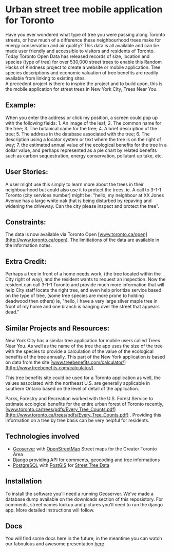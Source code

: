Urban street tree mobile application for Toronto
================================================

Have you ever wondered what type of tree you were passing along Toronto 
streets, or how much of a difference these neighbourhood trees make for 
energy conservation and air quality?   This data is all available and 
can be made user friendly and accessible to visitors and residents of 
Toronto.  Today Toronto Open Data has released records of size, 
location and species (type of tree) for over 530,000 street trees to 
enable this Random Hacks of Kindness project to create a website or 
mobile application.  Tree species descriptions and economic valuation 
of tree benefits are readily available from linking to existing sites.  
A precedent project is there to inspire the project and to build upon, 
this is the mobile application for street trees in New York City, 
Trees Near You.


Example:
--------

When you enter the address or click my position, a screen could pop up 
with the following fields: 1. An image of the leaf; 2. The common name 
for the tree; 3. The botanical name for the tree; 4. A brief 
description of the tree; 5. The address in the database associated with 
the tree; 6. The description using a locator system or text where the 
tree is on the right of way; 7. the estimated annual value of the 
ecological benefits for the tree in a dollar value, and perhaps 
represented as a pie chart by related benefits such as carbon 
sequestration, energy conservation, pollutant up take, etc.


User Stories:
-------------

A user might use this simply to learn more about the trees in their 
neighbourhood but could also use it to protect the trees, ie. A call to 
3-1-1 Toronto (city services number) might be: "hello, my neighbour at 
XX Jones Avenue has a large white oak that is being disturbed by 
repaving and widening the driveway.  Can the city please inspect and 
protect the tree".


Constraints:
------------

The data is now available via Toronto Open 
[www.toronto.ca/open](http://www.toronto.ca/open). The limitiations of the 
data are available in the information notes. 


Extra Credit:
-------------

Perhaps a tree in front of a home needs work, (the tree located within 
the City right of way), and the resident wants to request an 
inspection. Now the resident can call 3-1-1 Toronto and provide much 
more information that will help City staff locate the right tree, and 
even help prioritize service based on the type of tree, (some tree 
species  are more prone to holding deadwood then others) ie, "hello, I 
have a very large silver maple tree in front of my home and one branch 
is hanging over the street that appears dead."


Similar Projects and Resources:
-------------------------------

New York City has a similar tree application for mobile users called 
Trees Near You. As well as the name of the tree the app uses the size 
of the tree with the species to provide a calculation of the value of 
the ecological benefits of the tree annually.  This part of the New 
York application is based on data from the site 
[www.treebenefits.com/calculator/](http://www.treebenefits.com/calculator/).

This tree benefits site could be used for a Toronto application as 
well, the values associated with the northeast U.S. are generally 
applicable in southern Ontario based on the level of detail of the 
application.


Parks, Forestry and Recreation worked with the U.S. Forest Service to 
estimate ecological benefits for the entire urban forest of Toronto 
recently, [www.toronto.ca/trees/pdfs/Every_Tree_Counts.pdf](http://www.toronto.ca/trees/pdfs/Every_Tree_Counts.pdf)
.  Providing this information on a tree by tree basis can be very 
helpful for residents.


Technologies involved
---------------------

* [Geoserver](http://geoserver.org/) with 
[OpenStreetMap](http://www.openstreetmap.org/) Street maps for the Greater Toronto Area
* [Django](https://www.djangoproject.com/) providing API for comments,
geocoding and tree informations
* [PostgreSQL](http://www.postgresql.org/) with 
[PostGIS](http://postgis.refractions.net/) for 
[Street Tree Data](http://www1.toronto.ca/wps/portal/open_data/open_data_item_details?vgnextoid=5af95104c26f3310VgnVCM1000003dd60f89RCRD&vgnextchannel=6e886aa8cc819210VgnVCM10000067d60f89RCRD)


Installation
------------

To install the software you'll need a running Geoserver.
We've made a database dump available on the downloads section
of this reposistory. For comments, street names lookup and pictures
you'll need to run the django app.
More detailed instructions will follow.


Docs
----

You will find some docs here in the future, in the meantime you can 
watch our faboulous and awesome presentation [here](https://speakerdeck.com/u/hohenstaufen/p/rhok-ustmat)
